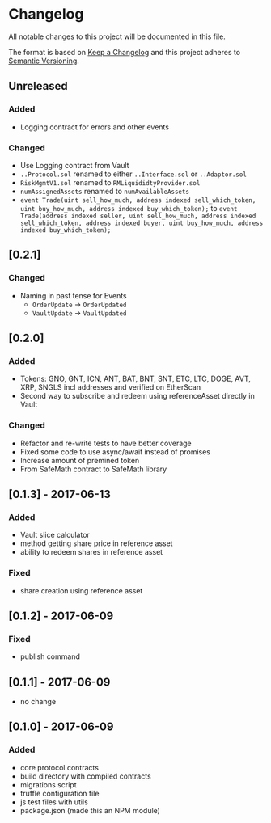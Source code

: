 # Changelog
All notable changes to this project will be documented in this file.

The format is based on [Keep a Changelog](http://keepachangelog.com/en/1.0.0/)
and this project adheres to [Semantic Versioning](http://semver.org/spec/v2.0.0.html).

## Unreleased

### Added
- Logging contract for errors and other events

### Changed
- Use Logging contract from Vault
- `..Protocol.sol` renamed to either `..Interface.sol` or `..Adaptor.sol`
- `RiskMgmtV1.sol` renamed to `RMLiquididtyProvider.sol`
- `numAssignedAssets` renamed to `numAvailableAssets`
- `event Trade(uint sell_how_much, address indexed sell_which_token,
    uint buy_how_much, address indexed buy_which_token);`
    to `event Trade(address indexed seller, uint sell_how_much, address indexed sell_which_token,
    address indexed buyer, uint buy_how_much, address indexed buy_which_token);`

## [0.2.1]

### Changed
- Naming in past tense for Events
  - `OrderUpdate` -> `OrderUpdated`
  - `VaultUpdate` -> `VaultUpdated`

## [0.2.0]
### Added
- Tokens: GNO, GNT, ICN, ANT, BAT, BNT, SNT, ETC, LTC, DOGE, AVT, XRP, SNGLS incl addresses and verified on EtherScan
- Second way to subscribe and redeem using referenceAsset directly in Vault

### Changed
- Refactor and re-write tests to have better coverage
- Fixed some code to use async/await instead of promises
- Increase amount of premined token
- From SafeMath contract to SafeMath library

## [0.1.3] - 2017-06-13
### Added
- Vault slice calculator
- method getting share price in reference asset
- ability to redeem shares in reference asset

### Fixed
- share creation using reference asset

## [0.1.2] - 2017-06-09
### Fixed
- publish command

## [0.1.1] - 2017-06-09
- no change

## [0.1.0] - 2017-06-09
### Added
- core protocol contracts
- build directory with compiled contracts
- migrations script
- truffle configuration file
- js test files with utils
- package.json (made this an NPM module)
